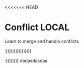 <<<<<<< HEAD
# Conflict LOCAL
Learn to merge and handle conflicts

:))))))))))))))))

:))))))))
dadasdasdas

